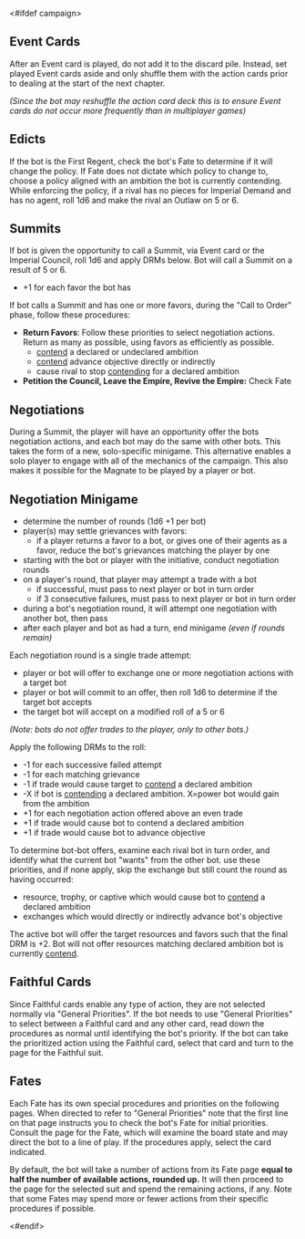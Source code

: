 <#ifdef campaign>
## Event Cards

After an Event card is played, do not add it to the discard pile. Instead, set played Event cards aside and only shuffle them with the action cards prior to dealing at the start of the next chapter.

*(Since the bot may reshuffle the action card deck this is to ensure Event cards do not occur more frequently than in multiplayer games)*

## Edicts

If the bot is the First Regent, check the bot's Fate to determine if it will change the policy. If Fate does not dictate which policy to change to, choose a policy aligned with an ambition the bot is currently contending. While enforcing the policy, if a rival has no pieces for Imperial Demand and has no agent, roll 1d6 and make the rival an Outlaw on 5 or 6.

## Summits

If bot is given the opportunity to call a Summit, via Event card or the Imperial Council, roll 1d6 and apply DRMs below. Bot will call a Summit on a result of 5 or 6.

<ul>
<li>+1 for each favor the bot has</li>
</ul>

If bot calls a Summit and has one or more favors, during the "Call to Order" phase, follow these procedures:

- **Return Favors**: Follow these priorities to select negotiation actions. Return as many as possible, using favors as efficiently as possible.
	- <ins>contend</ins> a declared or undeclared ambition
	- <ins>contend</ins> advance objective directly or indirectly
	- cause rival to stop <ins>contending</ins> for a declared ambition
- **Petition the Council, Leave the Empire, Revive the Empire:** Check Fate

## Negotiations

During a Summit, the player will have an opportunity offer the bots negotiation actions, and each bot may do the same with other bots. This takes the form of a new, solo-specific minigame. This alternative enables a solo player to engage with all of the mechanics of the campaign. This also makes it possible for the Magnate to be played by a player or bot.

<div class="pagebreak"> </div>

## Negotiation Minigame

- determine the number of rounds (1d6 +1 per bot)
- player(s) may settle grievances with favors:
	- if a player returns a favor to a bot, or gives one of their agents as a favor, reduce the bot's grievances matching the player by one
- starting with the bot or player with the initiative, conduct negotiation rounds
- on a player's round, that player may attempt a trade with a bot
	- if successful, must pass to next player or bot in turn order
	- if 3 consecutive failures, must pass to next player or bot in turn order
- during a bot's negotiation round, it will attempt one negotiation with another bot, then pass
- after each player and bot as had a turn, end minigame *(even if rounds remain)*

Each negotiation round is a single trade attempt:

- player or bot will offer to exchange one or more negotiation actions with a target bot
- player or bot will commit to an offer, then roll 1d6 to determine if the target bot accepts
- the target bot will accept on a modified roll of a 5 or 6

*(Note: bots do not offer trades to the player, only to other bots.)*

Apply the following DRMs to the roll:

<ul>
<li>-1 for each successive failed attempt</li>
<li>-1 for each matching grievance</li>
<li>-1 if trade would cause target to <ins>contend</ins> a declared ambition</li>
<li>-X if bot is <ins>contending</ins> a declared ambition. X=power bot would gain from the ambition</li>
<li>+1 for each negotiation action offered above an even trade</li>
<li>+1 if trade would cause bot to contend a declared ambition</li>
<li>+1 if trade would cause bot to advance objective</li>
</ul>

To determine bot-bot offers, examine each rival bot in turn order, and identify what the current bot "wants" from the other bot. use these priorities, and if none apply, skip the exchange but still count the round as having occurred:

- resource, trophy, or captive which would cause bot to <ins>contend</ins> a declared ambition
- exchanges which would directly or indirectly advance bot's objective

The active bot will offer the target resources and favors such that the final DRM is +2. Bot will not offer resources matching declared ambition bot is currently <ins>contend</ins>.

## Faithful Cards

Since Faithful cards enable any type of action, they are not selected normally via "General Priorities". If the bot needs to use "General Priorities" to select between a Faithful card and any other card, read down the procedures as normal until identifying the bot's priority. If the bot can take the prioritized action using the Faithful card, select that card and turn to the page for the Faithful suit.

## Fates

Each Fate has its own special procedures and priorities on the following pages. When directed to refer to "General Priorities" note that the first line on that page instructs you to check the bot's Fate for initial priorities. Consult the page for the Fate, which will examine the board state and may direct the bot to a line of play. If the procedures apply, select the card indicated.

By default, the bot will take a number of actions from its Fate page **equal to half the number of available actions, rounded up.** It will then proceed to the page for the selected suit and spend the remaining actions, if any. Note that some Fates may spend more or fewer actions from their specific procedures if possible.

<div class="pagebreak"> </div>
<#endif>
